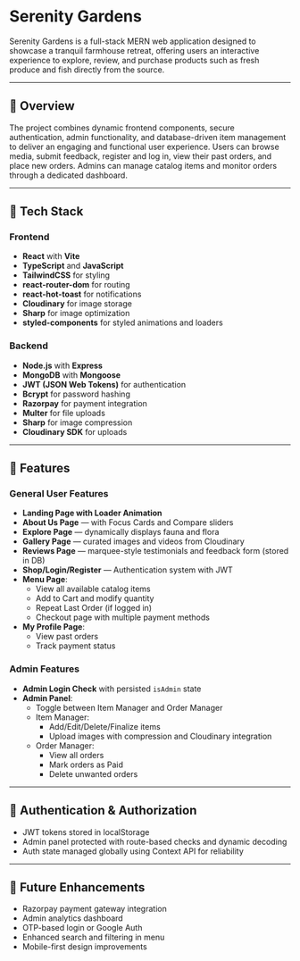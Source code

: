 # Serenity Gardens

Serenity Gardens is a full-stack MERN web application designed to showcase a tranquil farmhouse retreat, offering users an interactive experience to explore, review, and purchase products such as fresh produce and fish directly from the source.

---

## 🌿 Overview

The project combines dynamic frontend components, secure authentication, admin functionality, and database-driven item management to deliver an engaging and functional user experience. Users can browse media, submit feedback, register and log in, view their past orders, and place new orders. Admins can manage catalog items and monitor orders through a dedicated dashboard.

---

## 🔧 Tech Stack

### Frontend
- **React** with **Vite**
- **TypeScript** and **JavaScript**
- **TailwindCSS** for styling
- **react-router-dom** for routing
- **react-hot-toast** for notifications
- **Cloudinary** for image storage
- **Sharp** for image optimization
- **styled-components** for styled animations and loaders

### Backend
- **Node.js** with **Express**
- **MongoDB** with **Mongoose**
- **JWT (JSON Web Tokens)** for authentication
- **Bcrypt** for password hashing
- **Razorpay** for payment integration
- **Multer** for file uploads
- **Sharp** for image compression
- **Cloudinary SDK** for uploads

---

## 🔑 Features

### General User Features
- **Landing Page with Loader Animation**
- **About Us Page** — with Focus Cards and Compare sliders
- **Explore Page** — dynamically displays fauna and flora
- **Gallery Page** — curated images and videos from Cloudinary
- **Reviews Page** — marquee-style testimonials and feedback form (stored in DB)
- **Shop/Login/Register** — Authentication system with JWT
- **Menu Page**:
  - View all available catalog items
  - Add to Cart and modify quantity
  - Repeat Last Order (if logged in)
  - Checkout page with multiple payment methods
- **My Profile Page**:
  - View past orders
  - Track payment status

### Admin Features
- **Admin Login Check** with persisted `isAdmin` state
- **Admin Panel**:
  - Toggle between Item Manager and Order Manager
  - Item Manager:
    - Add/Edit/Delete/Finalize items
    - Upload images with compression and Cloudinary integration
  - Order Manager:
    - View all orders
    - Mark orders as Paid
    - Delete unwanted orders

---

## 🔐 Authentication & Authorization

- JWT tokens stored in localStorage
- Admin panel protected with route-based checks and dynamic decoding
- Auth state managed globally using Context API for reliability

---

## 📝 Future Enhancements

- Razorpay payment gateway integration
- Admin analytics dashboard
- OTP-based login or Google Auth
- Enhanced search and filtering in menu
- Mobile-first design improvements
